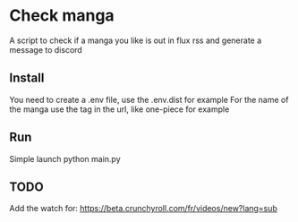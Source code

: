 # Check manga

A script to check if a manga you like is out in flux rss and generate a message to discord

## Install

You need to create a .env file, use the .env.dist for example
For the name of the manga use the tag in the url, like one-piece for example

## Run

Simple launch python main.py

## TODO

Add the watch for: https://beta.crunchyroll.com/fr/videos/new?lang=sub